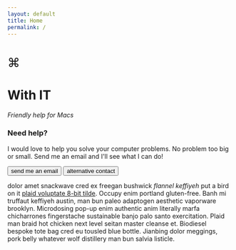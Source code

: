```yaml
---
layout: default
title: Home
permalink: /
---
```


<h1 class="center" style="font-weight: normal">&#x2318;</h1>

<h1 class="center">With <span class="accent-text" style="font-weight: bold">IT</span></h1>

<i class="center">Friendly help for Macs</i>

<h3>Need help?</h3>

I would love to help you solve your computer problems. No problem too big or small. Send me an email and I'll see what I can do!

<span class="center">
  <button class="button-primary">send me an email</button>
  <button class="">alternative contact</button>
</span>

dolor amet snackwave cred ex freegan bushwick <i>flannel keffiyeh</i> put a bird on it <a href="#">plaid voluptate 8-bit tilde</a>. Occupy enim portland gluten-free. Banh mi truffaut keffiyeh austin, man bun paleo adaptogen aesthetic vaporware brooklyn. Microdosing pop-up enim authentic anim literally marfa chicharrones fingerstache sustainable banjo palo santo exercitation. Plaid man braid hot chicken next level seitan master cleanse et. Biodiesel bespoke tote bag cred eu tousled blue bottle. Jianbing dolor meggings, pork belly whatever wolf distillery man bun salvia listicle.
